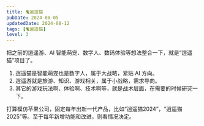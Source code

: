 ```yaml
---
title: 🐈逍遥猫
pubDate: 2024-08-05
updatedDate: 2024-08-12
tags: [🐈逍遥猫]
level: 3
---
```


把之前的逍遥游、AI 智能萌宠、数字人、数码体验等想法整合一下，就是“逍遥猫”项目了。

1. 逍遥猫是智能萌宠也是数字人，属于大战略，紧贴 AI 方向。
2. 逍遥游就是旅游、知识、游戏相关，属于小战略，需求导向。
3. 其它的游戏玩法啊、体验啊、技术啊等，就是战术层面，在需要的时候研究一下。

打算模仿苹果公司，固定每年出新一代产品，比如“逍遥猫2024”，“逍遥猫2025”等。至于每年新增功能和改进，则看情况决定。
